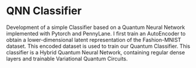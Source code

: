 # QNN Classifier
Development of a simple Classifier based on a Quantum Neural Network implemented with Pytorch and PennyLane. I first train an AutoEncoder to obtain a lower-dimensional latent representation of the Fashion-MNIST dataset. This encoded dataset is used to train our Quantum Classifier. This classifier is a Hybrid Quantum Neural Network, containing regular dense layers and trainable Variational Quantum Circuits. 
